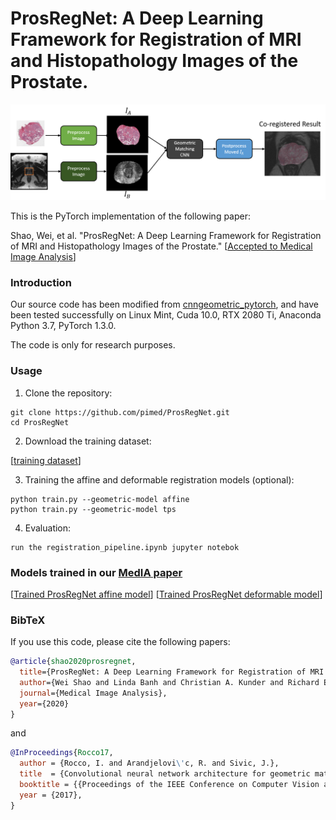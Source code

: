 # ProsRegNet: A Deep Learning Framework for Registration of MRI and Histopathology Images of the Prostate.

![](pictures/pipeline.png)

This is the PyTorch implementation of the following paper:

Shao, Wei, et al. "ProsRegNet: A Deep Learning Framework for Registration of MRI and Histopathology Images of the Prostate."  [[Accepted to Medical Image Analysis](https://arxiv.org/pdf/2012.00991)]


### Introduction
Our source code has been modified from [cnngeometric_pytorch](https://github.com/ignacio-rocco/cnngeometric_pytorch), and have been tested successfully on Linux Mint, Cuda 10.0, RTX 2080 Ti, Anaconda Python 3.7, PyTorch 1.3.0.

The code is only for research purposes.

### Usage
1. Clone the repository:
```
git clone https://github.com/pimed/ProsRegNet.git
cd ProsRegNet
```
2. Download the training dataset:

[[training dataset](https://drive.google.com/drive/folders/1TlV9UTyRzXtjzFdP8fg_x3mt5K8zmB6I?usp=sharing)]


3. Training the affine and deformable registration models (optional):
```
python train.py --geometric-model affine
python train.py --geometric-model tps
```

4. Evaluation:
```
run the registration_pipeline.ipynb jupyter notebok
```

### Models trained in our [MedIA paper](https://arxiv.org/pdf/2012.00991)
[[Trained ProsRegNet affine model](https://drive.google.com/file/d/1REqMqNVLHRnFfuqzJIWrqQgctnaauSO1/view?usp=sharing)]
[[Trained ProsRegNet deformable model](https://drive.google.com/file/d/1j1ai3RG6blpE6Zz9fmazoMsTyCQvGR9z/view?usp=sharing)]

### BibTeX

If you use this code, please cite the following papers:

```bibtex
@article{shao2020prosregnet,
  title={ProsRegNet: A Deep Learning Framework for Registration of MRI and Histopathology Images of the Prostate},
  author={Wei Shao and Linda Banh and Christian A. Kunder and Richard E. Fan and Simon J. C. Soerensen and Jeffrey B. Wang and Nikola C. Teslovich and Nikhil Madhuripan and Anugayathri Jawahar and Pejman Ghanouni and James D. Brooks and Geoffrey A. Sonn and Mirabela Rusu},
  journal={Medical Image Analysis},
  year={2020}
}
```

and

```bibtex
@InProceedings{Rocco17,
  author = {Rocco, I. and Arandjelovi\'c, R. and Sivic, J.},
  title  = {Convolutional neural network architecture for geometric matching},
  booktitle = {{Proceedings of the IEEE Conference on Computer Vision and Pattern Recognition}},
  year = {2017},
}
```
